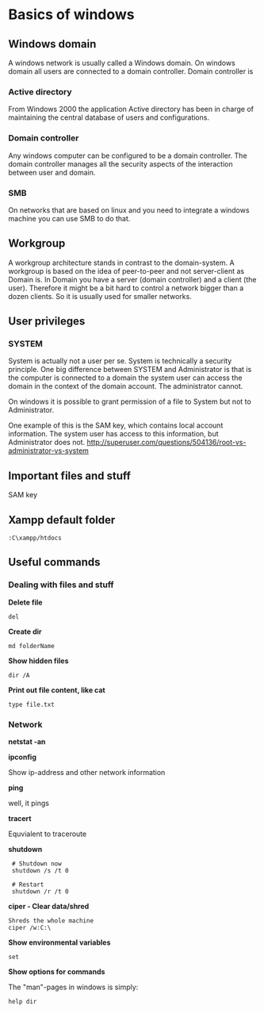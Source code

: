 # Basics of windows


## Windows domain

A windows network is usually called a Windows domain. On windows domain all users are connected to a domain controller. Domain controller is 

### Active directory

From Windows 2000 the application Active directory has been in charge of maintaining the central database of users and configurations.

### Domain controller

Any windows computer can be configured to be a domain controller. The domain controller manages all the security aspects of the interaction between user and domain.

### SMB

On networks that are based on linux and you need to integrate a windows machine you can use SMB to do that.

## Workgroup

A workgroup architecture stands in contrast to the domain-system. A workgroup is based on the idea of peer-to-peer and not server-client as Domain is. In Domain you have a server (domain controller) and a client (the user). Therefore it might be a bit hard to control a network bigger than a dozen clients. So it is usually used for smaller networks.


## User privileges

### SYSTEM
System is actually not a user per se. System is technically a security principle. One big difference between SYSTEM and Administrator is that is the computer is connected to a domain the system user can access the domain in the context of the domain account. The administrator cannot.

On windows it is possible to grant permission of a file to System but not to Administrator.

One example of this is the SAM key, which contains local account information. The system user has access to this information, but Administrator does not.
http://superuser.com/questions/504136/root-vs-administrator-vs-system

## Important files and stuff

SAM key


## Xampp default folder

```
:C\xampp/htdocs
```


## Useful commands


### Dealing with files and stuff

**Delete file**

```
del
```

**Create dir**

```
md folderName
```

**Show hidden files**

```
dir /A
```

**Print out file content, like cat**

```
type file.txt
```


### Network

 **netstat -an**


**ipconfig**

Show ip-address and other network information

**ping**

well, it pings

**tracert**

Equvialent to traceroute

**shutdown**

```
 # Shutdown now
 shutdown /s /t 0
 
 # Restart
 shutdown /r /t 0
 ```
 
 **ciper - Clear data/shred**
 
 ```
 Shreds the whole machine
 ciper /w:C:\
 ```
 
 
 
 **Show environmental variables**

```
set
```

**Show options for commands**

The "man"-pages in windows is simply:
```
help dir
```